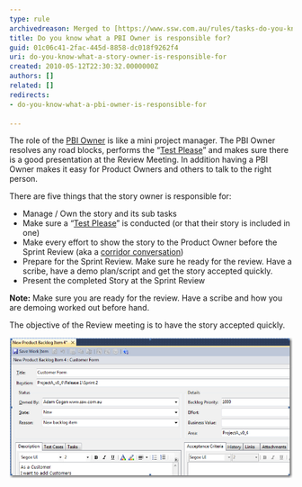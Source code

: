 ```yaml
---
type: rule
archivedreason: Merged to [https://www.ssw.com.au/rules/tasks-do-you-know-that-every-user-story-should-have-an-owner](/tasks-do-you-know-that-every-user-story-should-have-an-owner)
title: Do you know what a PBI Owner is responsible for?
guid: 01c06c41-2fac-445d-8858-dc018f9262f4
uri: do-you-know-what-a-story-owner-is-responsible-for
created: 2010-05-12T22:30:32.0000000Z
authors: []
related: []
redirects:
- do-you-know-what-a-pbi-owner-is-responsible-for

---
```


The role of the [PBI Owner](/tasks-do-you-know-that-every-user-story-should-have-an-owner) is like a mini project manager. The PBI Owner resolves any road blocks, performs the “[Test Please](/done-do-you-know-when-to-do-a-test-please-in-scrum)” and makes sure there is a good presentation at the Review Meeting. In addition having a PBI Owner makes it easy for Product Owners and others to talk to the right person.
<!--endintro-->

There are five things that the story owner is responsible for:

* Manage / Own the story and its sub tasks
* Make sure a “[Test Please](/done-do-you-know-when-to-do-a-test-please-in-scrum)” is conducted (or that their story is included in one)
* Make every effort to show the story to the Product Owner before the Sprint Review (aka a [corridor conversation](/corridor-conversations))
* Prepare for the Sprint Review. Make sure he ready for the review. Have a scribe, have a demo plan/script and get the story accepted quickly.
* Present the completed Story at the Sprint Review

**Note:** Make sure you are ready for the review. Have a scribe and how you are demoing worked out before hand.

The objective of the Review meeting is to have the story accepted quickly.

![Figure: Out of the box the Microsoft Scrum Template supports a ‘Story Owner’ via the ‘Owned By’ field*](/rules/do-you-know-what-a-story-owner-is-responsible-for/NewProductBacklog.jpg)

